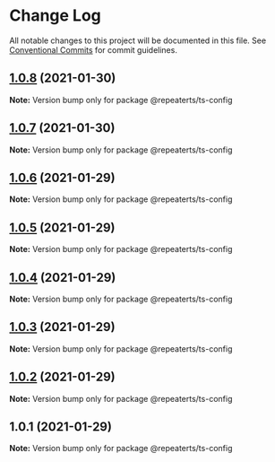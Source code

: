 # Change Log

All notable changes to this project will be documented in this file.
See [Conventional Commits](https://conventionalcommits.org) for commit guidelines.

## [1.0.8](https://github.com/repeaterts/utilities/compare/@repeaterts/ts-config@1.0.7...@repeaterts/ts-config@1.0.8) (2021-01-30)

**Note:** Version bump only for package @repeaterts/ts-config





## [1.0.7](https://github.com/repeaterts/utilities/compare/@repeaterts/ts-config@1.0.6...@repeaterts/ts-config@1.0.7) (2021-01-30)

**Note:** Version bump only for package @repeaterts/ts-config





## [1.0.6](https://github.com/repeaterts/utilities/compare/@repeaterts/ts-config@1.0.5...@repeaterts/ts-config@1.0.6) (2021-01-29)

**Note:** Version bump only for package @repeaterts/ts-config





## [1.0.5](https://github.com/repeaterts/utilities/compare/@repeaterts/ts-config@1.0.4...@repeaterts/ts-config@1.0.5) (2021-01-29)

**Note:** Version bump only for package @repeaterts/ts-config





## [1.0.4](https://github.com/repeaterts/utilities/compare/@repeaterts/ts-config@1.0.3...@repeaterts/ts-config@1.0.4) (2021-01-29)

**Note:** Version bump only for package @repeaterts/ts-config





## [1.0.3](https://github.com/repeaterts/utilities/compare/@repeaterts/ts-config@1.0.2...@repeaterts/ts-config@1.0.3) (2021-01-29)

**Note:** Version bump only for package @repeaterts/ts-config





## [1.0.2](https://github.com/repeaterts/utilities/compare/@repeaterts/ts-config@1.0.1...@repeaterts/ts-config@1.0.2) (2021-01-29)

**Note:** Version bump only for package @repeaterts/ts-config





## 1.0.1 (2021-01-29)

**Note:** Version bump only for package @repeaterts/ts-config

